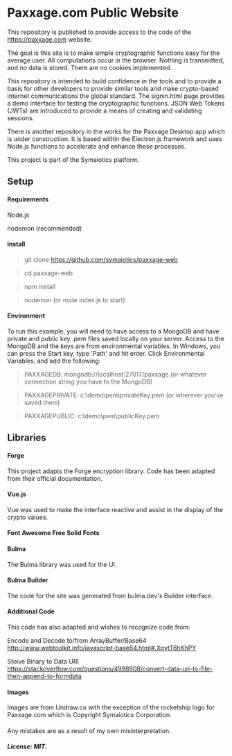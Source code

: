 # Paxxage.com Public Website

This repository is published to provide access to the code of the https://paxxage.com website. 

The goal is this site is to make simple cryptographic functions easy for the average user. All computations occur in the browser. Nothing is transmitted, and no data is stored. There are no cookies implemented. 

This repository is intended to build confidence in the tools and to provide a basis for other developers to provide similar tools and make crypto-based internet communications the global standard. The signin.html page provides a demo interface for testing the cryptographic functions. JSON Web Tokens (JWTs) are introduced to provide a means of creating and validating sessions. 

There is another repository in the works for the Paxxage Desktop app which is under construction. It is based within the Electron.js framework and uses Node.js functions to accelerate and enhance these processes.

This project is part of the Symaiotics platform.

## Setup

#### Requirements
Node.js
 
nodemon (recommended)

#### install
> git clone https://github.com/symaiotics/paxxage-web 

> cd paxxage-web

> npm install

> nodemon (or node index.js to start)

#### Environment
To run this example, you will need to have access to a MongoDB and have private and public key .pem files saved locally on your server.
Access to the MongoDB and the keys are from environmental variables.
In Windows, you can press the Start key, type 'Path' and hit enter. Click Environmental Variables, and add the following:
> PAXXAGEDB: mongodb://localhost:27017/paxxage (or whatever connection string you have to the MongoDB)

> PAXXAGEPRIVATE: c:\demo\pem\privateKey.pem (or wherever you've saved them)

> PAXXAGEPUBLIC: c:\demo\pem\publicKey.pem  

## Libraries
#### Forge
This project adapts the Forge encryption library.
Code has been adapted from their official documentation.

#### Vue.js
Vue was used to make the interface reactive and assist in the display of the crypto values.

#### Font Awesome Free Solid Fonts

#### Bulma 
The Bulma library was used for the UI.

#### Bulma Builder
The code for the site was generated from bulma.dev's Builder interface.

#### Additional Code
This code has also adapted and wishes to recognize code from:

Encode and Decode to/from ArrayBuffer/Base64
http://www.webtoolkit.info/javascript-base64.html#.XqytT6hKhPY

Stoive Binary to Data URI
https://stackoverflow.com/questions/4998908/convert-data-uri-to-file-then-append-to-formdata

#### Images
Images are from Undraw.co with the exception of the rocketship logo for Paxxage.com which is Copyright Symaiotics Corporation.


#### 
Any mistakes are as a result of my own misinterpretation.



##### License: MIT.
